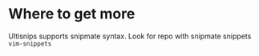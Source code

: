 # Where to get more #

Ultisnips supports snipmate syntax. Look for repo with snipmate snippets
`vim-snippets`

